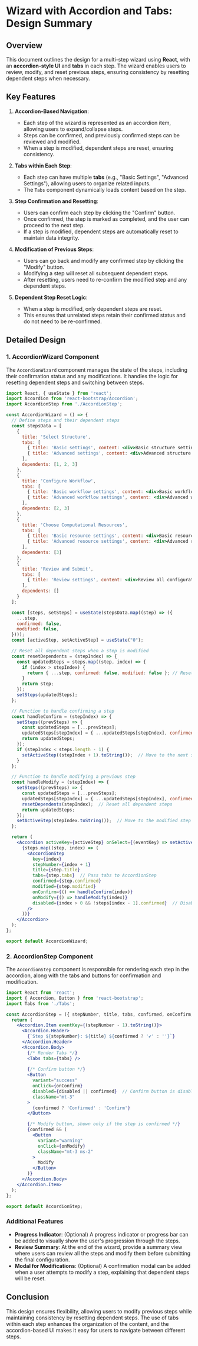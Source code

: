 
# Wizard with Accordion and Tabs: Design Summary

## Overview

This document outlines the design for a multi-step wizard using **React**, with an **accordion-style UI** and **tabs** in each step. The wizard enables users to review, modify, and reset previous steps, ensuring consistency by resetting dependent steps when necessary.

## Key Features

1. **Accordion-Based Navigation**:
   - Each step of the wizard is represented as an accordion item, allowing users to expand/collapse steps.
   - Steps can be confirmed, and previously confirmed steps can be reviewed and modified.
   - When a step is modified, dependent steps are reset, ensuring consistency.

2. **Tabs within Each Step**:
   - Each step can have multiple **tabs** (e.g., "Basic Settings", "Advanced Settings"), allowing users to organize related inputs.
   - The `Tabs` component dynamically loads content based on the step.

3. **Step Confirmation and Resetting**:
   - Users can confirm each step by clicking the "Confirm" button.
   - Once confirmed, the step is marked as completed, and the user can proceed to the next step.
   - If a step is modified, dependent steps are automatically reset to maintain data integrity.

4. **Modification of Previous Steps**:
   - Users can go back and modify any confirmed step by clicking the "Modify" button.
   - Modifying a step will reset all subsequent dependent steps.
   - After resetting, users need to re-confirm the modified step and any dependent steps.

5. **Dependent Step Reset Logic**:
   - When a step is modified, only dependent steps are reset.
   - This ensures that unrelated steps retain their confirmed status and do not need to be re-confirmed.

## Detailed Design

### 1. AccordionWizard Component

The `AccordionWizard` component manages the state of the steps, including their confirmation status and any modifications. It handles the logic for resetting dependent steps and switching between steps.

```jsx
import React, { useState } from 'react';
import Accordion from 'react-bootstrap/Accordion';
import AccordionStep from './AccordionStep';

const AccordionWizard = () => {
  // Define steps and their dependent steps
  const stepsData = [
    {
      title: 'Select Structure',
      tabs: [
        { title: 'Basic settings', content: <div>Basic structure settings content here...</div> },
        { title: 'Advanced settings', content: <div>Advanced structure settings content here...</div> }
      ],
      dependents: [1, 2, 3]
    },
    {
      title: 'Configure Workflow',
      tabs: [
        { title: 'Basic workflow settings', content: <div>Basic workflow settings content here...</div> },
        { title: 'Advanced workflow settings', content: <div>Advanced workflow settings content here...</div> }
      ],
      dependents: [2, 3]
    },
    {
      title: 'Choose Computational Resources',
      tabs: [
        { title: 'Basic resource settings', content: <div>Basic resource settings content here...</div> },
        { title: 'Advanced resource settings', content: <div>Advanced resource settings content here...</div> }
      ],
      dependents: [3]
    },
    {
      title: 'Review and Submit',
      tabs: [
        { title: 'Review settings', content: <div>Review all configurations before submission...</div> }
      ],
      dependents: []
    }
  ];

  const [steps, setSteps] = useState(stepsData.map((step) => ({
    ...step,
    confirmed: false,
    modified: false,
  })));
  const [activeStep, setActiveStep] = useState("0");

  // Reset all dependent steps when a step is modified
  const resetDependents = (stepIndex) => {
    const updatedSteps = steps.map((step, index) => {
      if (index > stepIndex) {
        return { ...step, confirmed: false, modified: false }; // Reset subsequent steps
      }
      return step;
    });
    setSteps(updatedSteps);
  };

  // Function to handle confirming a step
  const handleConfirm = (stepIndex) => {
    setSteps((prevSteps) => {
      const updatedSteps = [...prevSteps];
      updatedSteps[stepIndex] = { ...updatedSteps[stepIndex], confirmed: true, modified: false };
      return updatedSteps;
    });
    if (stepIndex < steps.length - 1) {
      setActiveStep((stepIndex + 1).toString());  // Move to the next step
    }
  };

  // Function to handle modifying a previous step
  const handleModify = (stepIndex) => {
    setSteps((prevSteps) => {
      const updatedSteps = [...prevSteps];
      updatedSteps[stepIndex] = { ...updatedSteps[stepIndex], confirmed: false, modified: true };
      resetDependents(stepIndex);  // Reset all dependent steps
      return updatedSteps;
    });
    setActiveStep(stepIndex.toString());  // Move to the modified step
  };

  return (
    <Accordion activeKey={activeStep} onSelect={(eventKey) => setActiveStep(eventKey)}>
      {steps.map((step, index) => (
        <AccordionStep
          key={index}
          stepNumber={index + 1}
          title={step.title}
          tabs={step.tabs}  // Pass tabs to AccordionStep
          confirmed={step.confirmed}
          modified={step.modified}
          onConfirm={() => handleConfirm(index)}
          onModify={() => handleModify(index)}
          disabled={index > 0 && !steps[index - 1].confirmed}  // Disable step if the previous one isn't confirmed
        />
      ))}
    </Accordion>
  );
};

export default AccordionWizard;
```

### 2. AccordionStep Component

The `AccordionStep` component is responsible for rendering each step in the accordion, along with the tabs and buttons for confirmation and modification.

```jsx
import React from 'react';
import { Accordion, Button } from 'react-bootstrap';
import Tabs from './Tabs';

const AccordionStep = ({ stepNumber, title, tabs, confirmed, onConfirm, onModify, disabled }) => {
  return (
    <Accordion.Item eventKey={(stepNumber - 1).toString()}>
      <Accordion.Header>
        {`Step ${stepNumber}: ${title} ${confirmed ? '✔️' : ''}`}
      </Accordion.Header>
      <Accordion.Body>
        {/* Render Tabs */}
        <Tabs tabs={tabs} />
        
        {/* Confirm button */}
        <Button
          variant="success"
          onClick={onConfirm}
          disabled={disabled || confirmed}  // Confirm button is disabled if the step is already confirmed
          className="mt-3"
        >
          {confirmed ? 'Confirmed' : 'Confirm'}
        </Button>

        {/* Modify button, shown only if the step is confirmed */}
        {confirmed && (
          <Button
            variant="warning"
            onClick={onModify}
            className="mt-3 ms-2"
          >
            Modify
          </Button>
        )}
      </Accordion.Body>
    </Accordion.Item>
  );
};

export default AccordionStep;
```

### Additional Features

- **Progress Indicator**: (Optional) A progress indicator or progress bar can be added to visually show the user's progression through the steps.
- **Review Summary**: At the end of the wizard, provide a summary view where users can review all the steps and modify them before submitting the final configuration.
- **Modal for Modifications**: (Optional) A confirmation modal can be added when a user attempts to modify a step, explaining that dependent steps will be reset.

## Conclusion

This design ensures flexibility, allowing users to modify previous steps while maintaining consistency by resetting dependent steps. The use of tabs within each step enhances the organization of the content, and the accordion-based UI makes it easy for users to navigate between different steps.